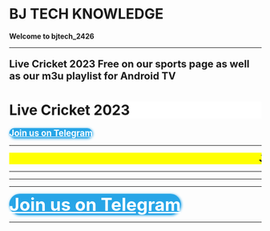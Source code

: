 <html>
<body>

<b><h1>BJ TECH KNOWLEDGE</h1><b/>
<b><p><strong>Welcome to bjtech_2426</strong></p><b/>
<hr>
<p style="font-size:20px;">Live Cricket 2023 Free on our sports page as well as our m3u playlist for Android TV</p>

<b><h1 style="background-color:White;">Live Cricket 2023</h1><b/>
<script type="text/javascript">(function() {var script=document.createElement("script");script.type="text/javascript";script.async =true;script.src="//telegram.im/widget-button/index.php?id=@bj_tech_backup";document.getElementsByTagName("head")[0].appendChild(script);})();</script>
<a href="https://telegram.im/@bjtech_2426" target="_blank" class="telegramim_button telegramim_shadow telegramim_pulse" style="font-size:17px;width:195px;background:#27A5E7;box-shadow:1px 1px 5px #27A5E7;color:#FFFFFF;border-radius:37px;" title=""><i></i> Join us on Telegram</a>
<hr>


<html>
  <head>
    <title>Title of the document</title>
    <style>
      marquee{
      font-size: 20px;
      font-weight: 800;
      color: #000000;
      font-family: sans-serif;
      }
    </style>
  </head>
  <body>
    <marquee bgcolor="yellow">Join us on Telegram app for Daily Matches </marquee>
  </body>
</html>
  <hr>
  

<html>
<body>
  <script src="https://content.jwplatform.com/libraries/SAHhwvZq.js"></script>

<div id="jwplayerDiv"></div>
<script>  
jwplayer("jwplayerDiv").setup({
        file:"https://linear012-ie-dash1-prd-ak.cdn.skycdp.com/016a/Content/DASH_003_hd/Live/channel(tntsport2)/manifest_hd.mpd",
      type: "dash",
      drm: { "clearkey": {
              "keyId": "00051405c248d71094a3cec02be80d44",
              "key": "b87cd04f6fa8cb4af3e29e26fcded1c9"
            }
             }
});
</script>
</body>
</html>

<hr>
 
 <hr>

  <p>
    <script type="text/javascript">(function() {var script=document.createElement("script");script.type="text/javascript";script.async =true;script.src="//telegram.im/widget-button/index.php?id=@bjtech_2426";document.getElementsByTagName("head")[0].appendChild(script);})();</script>
    <a href="https://telegram.im/@bjtech_2426" target="_blank" class="telegramim_button telegramim_shadow telegramim_pulse" style="font-size:35px;width:424px;background:#27A5E7;box-shadow:1px 1px 5px #27A5E7;color:#FFFFFF;border-radius:50px;" title="Join us Telegram"><i></i> Join us on Telegram</a>



<hr>

